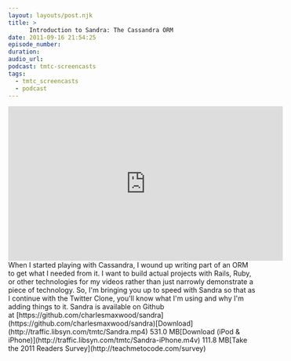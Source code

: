 ```yaml
---
layout: layouts/post.njk
title: >
      Introduction to Sandra: The Cassandra ORM
date: 2011-09-16 21:54:25
episode_number: 
duration: 
audio_url: 
podcast: tmtc-screencasts
tags: 
  - tmtc_screencasts
  - podcast
---
```


<object width="560" height="315"><param name="movie" value="http://www.youtube.com/v/ABwY8P2Rda8?version=3&amp;hl=en_US">
<param name="allowFullScreen" value="true">
<param name="allowscriptaccess" value="always">
<embed src="http://www.youtube.com/v/ABwY8P2Rda8?version=3&amp;hl=en_US" type="application/x-shockwave-flash" width="560" height="315" allowscriptaccess="always" allowfullscreen="true"></embed></object>When I started playing with Cassandra, I wound up writing part of an ORM to get what I needed from it. I want to build actual projects with Rails, Ruby, or other technologies for my videos rather than just narrowly demonstrate a piece of technology. So, I'm bringing you up to speed with Sandra so that as I continue with the Twitter Clone, you'll know what I'm using and why I'm adding things to it. Sandra is available on Github at&nbsp;[https://github.com/charlesmaxwood/sandra](https://github.com/charlesmaxwood/sandra)[Download](http://traffic.libsyn.com/tmtc/Sandra.mp4) 531.0 MB[Download (iPod & iPhone)](http://traffic.libsyn.com/tmtc/Sandra-iPhone.m4v) 111.8 MB[Take the 2011 Readers Survey](http://teachmetocode.com/survey)
